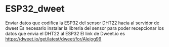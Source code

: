 # ESP32_dweet
Enviar datos que codifica la ESP32 del sensor DHT22 hacia al servidor de dweet
Es necesario instalar la libreria del sensor para poder recepcionar los datos que envia el DHT22 al ESP32
El link de Dweet.io es https://dweet.io/get/latest/dweet/for/Alejog99
